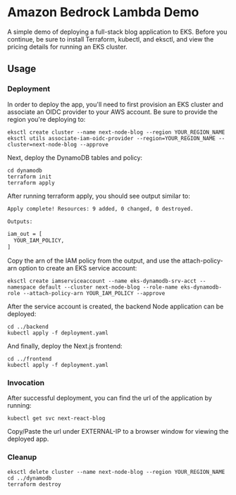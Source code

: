 # Amazon Bedrock Lambda Demo

A simple demo of deploying a full-stack blog application to EKS.
Before you continue, be sure to install Terraform, kubectl, and eksctl,
and view the pricing details for running an EKS cluster.

## Usage

### Deployment

In order to deploy the app, you'll need to first provision an EKS cluster and associate an OIDC provider to your AWS account. Be sure to provide the region you're deploying to:

```
eksctl create cluster --name next-node-blog --region YOUR_REGION_NAME
eksctl utils associate-iam-oidc-provider --region=YOUR_REGION_NAME --cluster=next-node-blog --approve
```

Next, deploy the DynamoDB tables and policy:

```
cd dynamodb
terraform init
terraform apply
```

After running terraform apply, you should see output similar to:

```bash
Apply complete! Resources: 9 added, 0 changed, 0 destroyed.

Outputs:

iam_out = [
  YOUR_IAM_POLICY,
]
```

Copy the arn of the IAM policy from the output, and use the attach-policy-arn option to create an EKS service account:

```
eksctl create iamserviceaccount --name eks-dynamodb-srv-acct --namespace default --cluster next-node-blog --role-name eks-dynamodb-role --attach-policy-arn YOUR_IAM_POLICY --approve
```

After the service account is created, the backend Node application can be deployed:

```
cd ../backend
kubectl apply -f deployment.yaml
```

And finally, deploy the Next.js frontend:

```
cd ../frontend
kubectl apply -f deployment.yaml
```

### Invocation

After successful deployment, you can find the url of the application by running:

```
kubectl get svc next-react-blog
```

Copy/Paste the url under EXTERNAL-IP to a browser window for viewing the deployed app.

### Cleanup

```
eksctl delete cluster --name next-node-blog --region YOUR_REGION_NAME
cd ../dynamodb
terraform destroy
```
